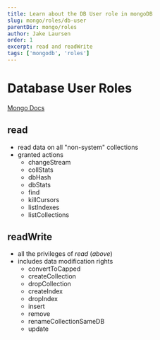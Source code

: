 ```yaml
---
title: Learn about the DB User role in mongoDB
slug: mongo/roles/db-user
parentDir: mongo/roles
author: Jake Laursen
order: 1
excerpt: read and readWrite
tags: ['mongodb', 'roles']
---
```


# Database User Roles

[Mongo Docs](https://docs.mongodb.com/v5.0/reference/built-in-roles/)

## read

- read data on all "non-system" collections
- granted actions
  - changeStream
  - collStats
  - dbHash
  - dbStats
  - find
  - killCursors
  - listIndexes
  - listCollections

## readWrite

- all the privileges of _read_ (_above_)
- includes data modification rights
  - convertToCapped
  - createCollection
  - dropCollection
  - createIndex
  - dropIndex
  - insert
  - remove
  - renameCollectionSameDB
  - update
